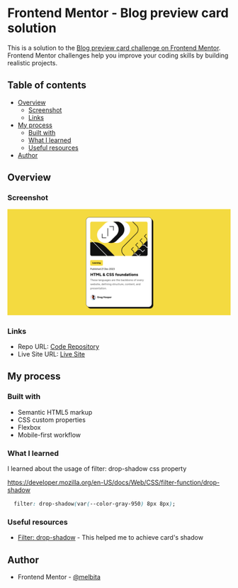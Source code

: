 # Frontend Mentor - Blog preview card solution

This is a solution to the [Blog preview card challenge on Frontend Mentor](https://www.frontendmentor.io/challenges/blog-preview-card-ckPaj01IcS). Frontend Mentor challenges help you improve your coding skills by building realistic projects. 

## Table of contents

- [Overview](#overview)
  - [Screenshot](#screenshot)
  - [Links](#links)
- [My process](#my-process)
  - [Built with](#built-with)
  - [What I learned](#what-i-learned)
  - [Useful resources](#useful-resources)
- [Author](#author)

## Overview

### Screenshot

![Blog-preview-card](screenshot.png)

### Links

- Repo URL: [Code Repository](https://github.com/Melbita/Blog-preview-card)
- Live Site URL: [Live Site](https://melbita.github.io/Blog-preview-card/)

## My process

### Built with

- Semantic HTML5 markup
- CSS custom properties
- Flexbox
- Mobile-first workflow

### What I learned

I learned about the usage of  filter: drop-shadow css property

https://developer.mozilla.org/en-US/docs/Web/CSS/filter-function/drop-shadow 

```css
  filter: drop-shadow(var(--color-gray-950) 8px 8px);
```
### Useful resources

- [Filter: drop-shadow](https://developer.mozilla.org/en-US/docs/Web/CSS/filter-function/drop-shadow ) - This helped me to achieve card's shadow

## Author

- Frontend Mentor - [@melbita](https://www.frontendmentor.io/profile/melbita)